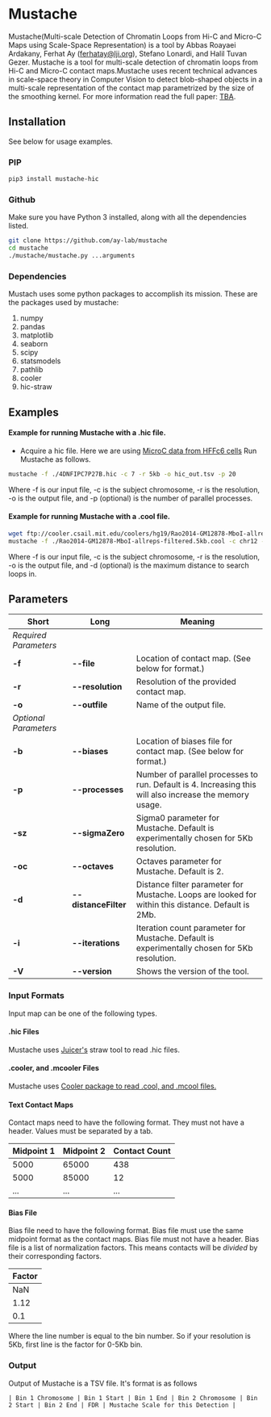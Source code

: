 # Mustache

Mustache(Multi-scale Detection of Chromatin Loops from Hi-C and Micro-C Maps using Scale-Space Representation) is a tool by Abbas Roayaei Ardakany, Ferhat Ay (ferhatay@lji.org), Stefano Lonardi, and Halil Tuvan Gezer.
Mustache is a tool for multi-scale detection of chromatin loops from Hi-C and Micro-C contact maps.Mustache uses recent technical advances in scale-space theory in Computer Vision to detect blob-shaped objects in a multi-scale representation of the contact map parametrized by the size of the smoothing kernel. For more information read the full
paper: <a href="">TBA</a>.

## Installation
See below for usage examples.

### PIP

```bash
pip3 install mustache-hic
```

### Github

Make sure you have Python 3 installed, along with all the dependencies listed.

```bash
git clone https://github.com/ay-lab/mustache
cd mustache
./mustache/mustache.py ...arguments
```

### Dependencies

Mustach uses some python packages to accomplish its mission. These are the packages used by mustache:

1. numpy
2. pandas
3. matplotlib
4. seaborn
5. scipy
6. statsmodels
7. pathlib
8. cooler
9. hic-straw

## Examples

#### Example for running Mustache with a .hic file.

- Acquire a hic file. Here we are using <a href="https://data.4dnucleome.org/files-processed/4DNFIPC7P27B/">MicroC data from HFFc6 cells</a>
  Run Mustache as follows.

```bash
mustache -f ./4DNFIPC7P27B.hic -c 7 -r 5kb -o hic_out.tsv -p 20
```

Where -f is our input file, -c is the subject chromosome, -r is the resolution, -o is the output file, and -p (optional) is the number of parallel processes.

#### Example for running Mustache with a .cool file.

```bash
wget ftp://cooler.csail.mit.edu/coolers/hg19/Rao2014-GM12878-MboI-allreps-filtered.5kb.cool
mustache -f ./Rao2014-GM12878-MboI-allreps-filtered.5kb.cool -c chr12 -r 5kb -o cooler_out.tsv -d 5Mb
```

Where -f is our input file, -c is the subject chromosome, -r is the resolution, -o is the output file, and -d (optional) is the maximum distance to search loops in.

## Parameters

| Short                 | Long                 | Meaning                                                                                                 |
| --------------------- | -------------------- | ------------------------------------------------------------------------------------------------------- |
| _Required Parameters_ |                      |                                                                                                         |
| **-f**                | **--file**           | Location of contact map. (See below for format.)                                                        |
| **-r**                | **--resolution**     | Resolution of the provided contact map.                                                                 |
| **-o**                | **--outfile**        | Name of the output file.                                                                                |
| _Optional Parameters_ |                      |                                                                                                         |
| **-b**                | **--biases**         | Location of biases file for contact map. (See below for format.)                                        |
| **-p**                | **--processes**      | Number of parallel processes to run. Default is 4. Increasing this will also increase the memory usage. |
| **-sz**               | **--sigmaZero**      | Sigma0 parameter for Mustache. Default is experimentally chosen for 5Kb resolution.                     |
| **-oc**               | **--octaves**        | Octaves parameter for Mustache. Default is 2.                                                           |
| **-d**                | **--distanceFilter** | Distance filter parameter for Mustache. Loops are looked for within this distance. Default is 2Mb.      |
| **-i**                | **--iterations**     | Iteration count parameter for Mustache. Default is experimentally chosen for 5Kb resolution.            |
| **-V**                | **--version**        | Shows the version of the tool.                                                                          |

### Input Formats

Input map can be one of the following types.

#### .hic Files

Mustache uses <a href="https://github.com/aidenlab/straw">Juicer's</a> straw tool to read .hic files.

#### .cooler, and .mcooler Files

Mustache uses <a href="https://github.com/mirnylab/cooler">Cooler package to read .cool, and .mcool files.</a>

#### Text Contact Maps

Contact maps need to have the following format. They must not have a header.
Values must be separated by a tab.

| Midpoint 1 | Midpoint 2 | Contact Count |
| ---------- | ---------- | ------------- |
| 5000       | 65000      | 438           |
| 5000       | 85000      | 12            |
| ...        | ...        | ...           |

#### Bias File

Bias file need to have the following format.
Bias file must use the same midpoint format as the contact maps.
Bias file must not have a header. Bias file is a list of normalization factors. This means contacts will be _divided_ by their corresponding factors.

| Factor |
| ------ |
| NaN    |
| 1.12   |
| 0.1    |

Where the line number is equal to the bin number. So if your resolution is 5Kb, first line is the factor for 0-5Kb bin.

### Output

Output of Mustache is a TSV file. It's format is as follows

`| Bin 1 Chromosome | Bin 1 Start | Bin 1 End | Bin 2 Chromosome | Bin 2 Start | Bin 2 End | FDR | Mustache Scale for this Detection |`
